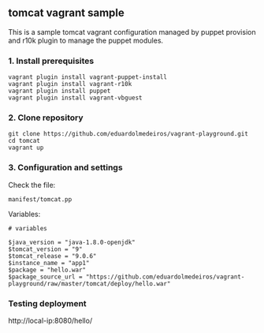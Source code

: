 ## tomcat vagrant sample

This is a sample tomcat vagrant configuration managed by puppet provision and r10k plugin to manage the puppet modules.


### 1. Install prerequisites

```
vagrant plugin install vagrant-puppet-install
vagrant plugin install vagrant-r10k
vagrant plugin install puppet
vagrant plugin install vagrant-vbguest
```

### 2. Clone repository

```
git clone https://github.com/eduardolmedeiros/vagrant-playground.git
cd tomcat
vagrant up
```

### 3. Configuration and settings

Check the file:

```
manifest/tomcat.pp
```

Variables:

```
# variables

$java_version = "java-1.8.0-openjdk"
$tomcat_version = "9"
$tomcat_release = "9.0.6"
$instance_name = "app1"
$package = "hello.war"
$package_source_url = "https://github.com/eduardolmedeiros/vagrant-playground/raw/master/tomcat/deploy/hello.war"
```

### Testing deployment

http://local-ip:8080/hello/
